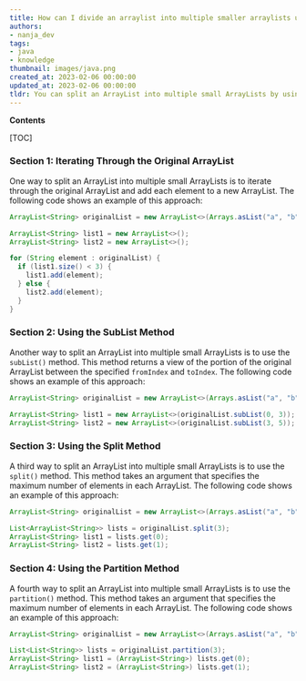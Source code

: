 ```yaml
---
title: How can I divide an arraylist into multiple smaller arraylists using java?
authors:
- nanja_dev
tags:
- java
- knowledge
thumbnail: images/java.png
created_at: 2023-02-06 00:00:00
updated_at: 2023-02-06 00:00:00
tldr: You can split an ArrayList into multiple small ArrayLists by using the subList() method.
---
```


**Contents**

[TOC]

### Section 1: Iterating Through the Original ArrayList
One way to split an ArrayList into multiple small ArrayLists is to iterate through the original ArrayList and add each element to a new ArrayList. The following code shows an example of this approach:

```java
ArrayList<String> originalList = new ArrayList<>(Arrays.asList("a", "b", "c", "d", "e"));

ArrayList<String> list1 = new ArrayList<>();
ArrayList<String> list2 = new ArrayList<>();

for (String element : originalList) {
  if (list1.size() < 3) {
    list1.add(element);
  } else {
    list2.add(element);
  }
}
```

### Section 2: Using the SubList Method
Another way to split an ArrayList into multiple small ArrayLists is to use the `subList()` method. This method returns a view of the portion of the original ArrayList between the specified `fromIndex` and `toIndex`. The following code shows an example of this approach:

```java
ArrayList<String> originalList = new ArrayList<>(Arrays.asList("a", "b", "c", "d", "e"));

ArrayList<String> list1 = new ArrayList<>(originalList.subList(0, 3));
ArrayList<String> list2 = new ArrayList<>(originalList.subList(3, 5));
```

### Section 3: Using the Split Method
A third way to split an ArrayList into multiple small ArrayLists is to use the `split()` method. This method takes an argument that specifies the maximum number of elements in each ArrayList. The following code shows an example of this approach:

```java
ArrayList<String> originalList = new ArrayList<>(Arrays.asList("a", "b", "c", "d", "e"));

List<ArrayList<String>> lists = originalList.split(3);
ArrayList<String> list1 = lists.get(0);
ArrayList<String> list2 = lists.get(1);
```

### Section 4: Using the Partition Method
A fourth way to split an ArrayList into multiple small ArrayLists is to use the `partition()` method. This method takes an argument that specifies the maximum number of elements in each ArrayList. The following code shows an example of this approach:

```java
ArrayList<String> originalList = new ArrayList<>(Arrays.asList("a", "b", "c", "d", "e"));

List<List<String>> lists = originalList.partition(3);
ArrayList<String> list1 = (ArrayList<String>) lists.get(0);
ArrayList<String> list2 = (ArrayList<String>) lists.get(1);
```

